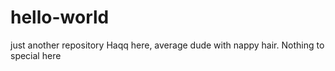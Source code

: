 # hello-world
just another repository
Haqq here, average dude with nappy hair. Nothing to special here

